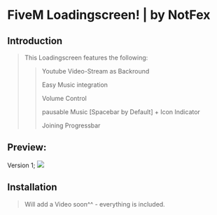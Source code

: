 # FiveM Loadingscreen! | by NotFex

## Introduction

> This Loadingscreen features the following:
>> Youtube Video-Stream as Backround
>>
>> Easy Music integration
>>
>> Volume Control 
>>
>> pausable Music [Spacebar by Default] + Icon Indicator
>>
>> Joining Progressbar

## Preview:
Version 1; 
![](https://i.ibb.co/3mwtFdr/grafik.png)
## Installation

> Will add a Video soon^^ - everything is included.
